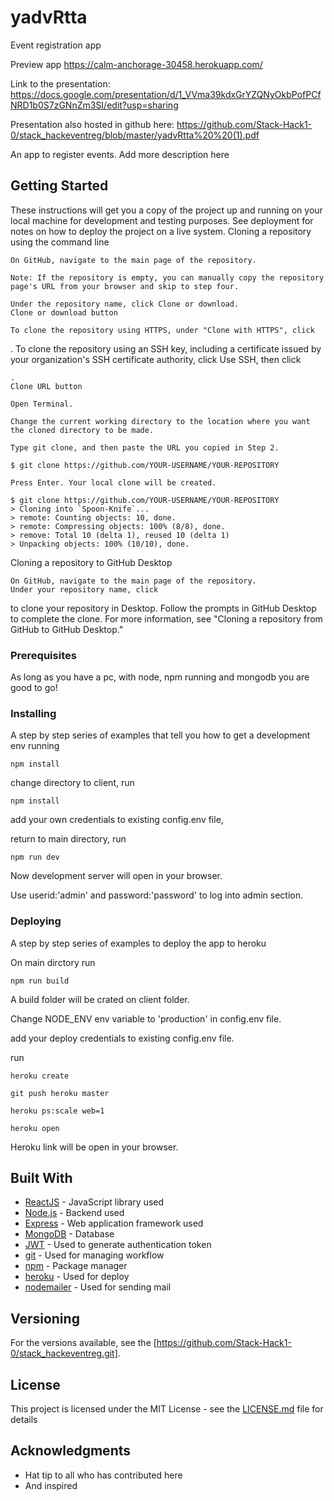 # yadvRtta

Event registration app

Preview app https://calm-anchorage-30458.herokuapp.com/

Link to the presentation: https://docs.google.com/presentation/d/1_VVma39kdxGrYZQNyOkbPofPCfNRD1b0S7zGNnZm3SI/edit?usp=sharing

Presentation also hosted in github here: https://github.com/Stack-Hack1-0/stack_hackeventreg/blob/master/yadvRtta%20%20(1).pdf

An app to register events. Add more description here

## Getting Started

These instructions will get you a copy of the project up and running on your local machine for development and testing purposes. See deployment for notes on how to deploy the project on a live system.
Cloning a repository using the command line

    On GitHub, navigate to the main page of the repository.

    Note: If the repository is empty, you can manually copy the repository page's URL from your browser and skip to step four.

    Under the repository name, click Clone or download.
    Clone or download button

    To clone the repository using HTTPS, under "Clone with HTTPS", click 

. To clone the repository using an SSH key, including a certificate issued by your organization's SSH certificate authority, click Use SSH, then click

    .
    Clone URL button

    Open Terminal.

    Change the current working directory to the location where you want the cloned directory to be made.

    Type git clone, and then paste the URL you copied in Step 2.

    $ git clone https://github.com/YOUR-USERNAME/YOUR-REPOSITORY

    Press Enter. Your local clone will be created.

    $ git clone https://github.com/YOUR-USERNAME/YOUR-REPOSITORY
    > Cloning into `Spoon-Knife`...
    > remote: Counting objects: 10, done.
    > remote: Compressing objects: 100% (8/8), done.
    > remove: Total 10 (delta 1), reused 10 (delta 1)
    > Unpacking objects: 100% (10/10), done.

Cloning a repository to GitHub Desktop

    On GitHub, navigate to the main page of the repository.
    Under your repository name, click 

to clone your repository in Desktop. Follow the prompts in GitHub Desktop to complete the clone. For more information, see "Cloning a repository from GitHub to GitHub Desktop."


### Prerequisites

As long as you have a pc, with node, npm running and mongodb you are good to go!

### Installing

A step by step series of examples that tell you how to get a development env running

```
npm install
```

change directory to client, run

```
npm install
```
add your own credentials to existing config.env file,

return to main directory, run

```
npm run dev
```
Now development server will open in your browser.

Use userid:'admin' and password:'password' to log into admin section.

### Deploying

A step by step series of examples to deploy the app to heroku

On main dirctory run
```
npm run build
```
A build folder will be crated on client folder.

Change NODE_ENV env variable to 'production' in config.env file.

add your deploy credentials to existing config.env file.

run

```
heroku create
```
```
git push heroku master
```
```
heroku ps:scale web=1
```
```
heroku open
```
Heroku link will be open in your browser.

## Built With

* [ReactJS](https://reactjs.org/docs/getting-started.html) - JavaScript library used
* [Node.js](https://nodejs.org/en/docs/) - Backend used
* [Express](https://expressjs.com/en/4x/api.html) - Web application framework used
* [MongoDB](https://docs.mongodb.com/) - Database
* [JWT](https://jwt.io/introduction/) - Used to generate authentication token
* [git](https://guides.github.com/) - Used for managing workflow
* [npm](https://docs.npmjs.com/) - Package manager
* [heroku](https://devcenter.heroku.com/articles/getting-started-with-nodejs) - Used for deploy
* [nodemailer](https://nodemailer.com/about/) - Used for sending mail

## Versioning

For the versions available, see the [https://github.com/Stack-Hack1-0/stack_hackeventreg.git]. 


## License

This project is licensed under the MIT License - see the [LICENSE.md](LICENSE.md) file for details

## Acknowledgments

* Hat tip to all who has contributed here
* And inspired 
